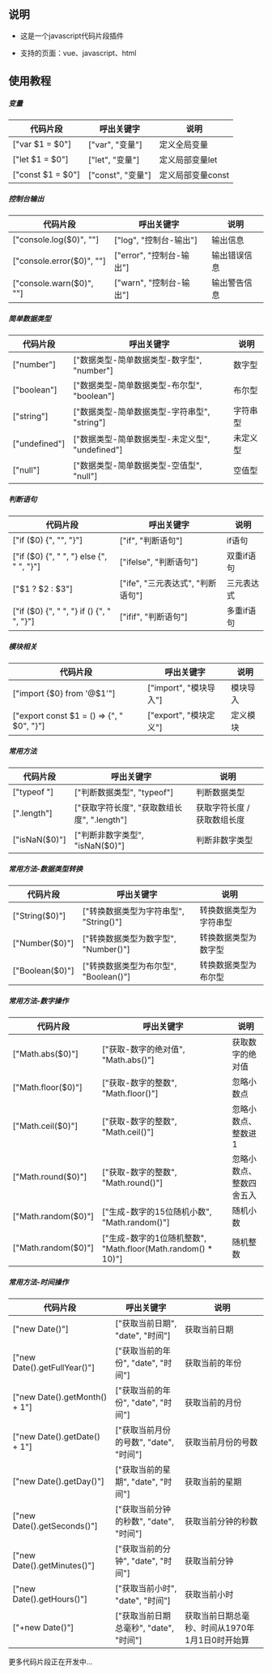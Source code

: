 ## 说明

- 这是一个javascript代码片段插件


- 支持的页面：vue、javascript、html



## 使用教程

##### 变量

| 代码片段          | 呼出关键字        | 说明              |
| ----------------- | ----------------- | ----------------- |
| ["var $1 = $0"]   | ["var", "变量"]   | 定义全局变量      |
| ["let $1 = $0"]   | ["let", "变量"]   | 定义局部变量let   |
| ["const $1 = $0"] | ["const", "变量"] | 定义局部变量const |



##### 控制台输出

| 代码片段                  | 呼出关键字               | 说明         |
| ------------------------- | ------------------------ | ------------ |
| ["console.log($0)", ""]   | ["log", "控制台-输出"]   | 输出信息     |
| ["console.error($0)", ""] | ["error", "控制台-输出"] | 输出错误信息 |
| ["console.warn($0)", ""]  | ["warn", "控制台-输出"]  | 输出警告信息 |



##### 简单数据类型

| 代码片段      | 呼出关键字                                      | 说明     |
| ------------- | ----------------------------------------------- | -------- |
| ["number"]    | ["数据类型-简单数据类型-数字型", "number"]      | 数字型   |
| ["boolean"]   | ["数据类型-简单数据类型-布尔型", "boolean"]     | 布尔型   |
| ["string"]    | ["数据类型-简单数据类型-字符串型", "string"]    | 字符串型 |
| ["undefined"] | ["数据类型-简单数据类型-未定义型", "undefined"] | 未定义型 |
| ["null"]      | ["数据类型-简单数据类型-空值型", "null"]        | 空值型   |



##### 判断语句

| 代码片段                                    | 呼出关键字                        | 说明       |
| ------------------------------------------- | --------------------------------- | ---------- |
| ["if ($0) {", "", "}"]                      | ["if", "判断语句"]                | if语句     |
| ["if ($0) {", "  ", "} else {", "  ", "}"]  | ["ifelse", "判断语句"]            | 双重if语句 |
| ["$1 ? $2 : $3"]                            | ["ife", "三元表达式", "判断语句"] | 三元表达式 |
| ["if ($0) {", "  ", "} if () {", "  ", "}"] | ["ifif", "判断语句"]              | 多重if语句 |



##### 模块相关

| 代码片段                                   | 呼出关键字             | 说明     |
| ------------------------------------------ | ---------------------- | -------- |
| ["import {$0} from '@$1'"]                 | ["import", "模块导入"] | 模块导入 |
| ["export const $1 = () => {", "  $0", "}"] | ["export", "模块定义"] | 定义模块 |



##### 常用方法

| 代码片段      | 呼出关键字                                  | 说明                        |
| ------------- | ------------------------------------------- | --------------------------- |
| ["typeof "]   | ["判断数据类型", "typeof"]                  | 判断数据类型                |
| [".length"]   | ["获取字符长度", "获取数组长度", ".length"] | 获取字符长度 / 获取数组长度 |
| ["isNaN($0)"] | ["判断非数字类型", "isNaN($0)"]             | 判断非数字类型              |



##### 常用方法-数据类型转换

| 代码片段        | 呼出关键字                             | 说明                   |
| --------------- | -------------------------------------- | ---------------------- |
| ["String($0)"]  | ["转换数据类型为字符串型", "String()"] | 转换数据类型为字符串型 |
| ["Number($0)"]  | ["转换数据类型为数字型", "Number()"]   | 转换数据类型为数字型   |
| ["Boolean($0)"] | ["转换数据类型为布尔型", "Boolean()"]  | 转换数据类型为布尔型   |



##### 常用方法-数字操作

| 代码片段            | 呼出关键字                                                   | 说明                     |
| ------------------- | ------------------------------------------------------------ | ------------------------ |
| ["Math.abs($0)"]    | ["获取-数字的绝对值", "Math.abs()"]                          | 获取数字的绝对值         |
| ["Math.floor($0)"]  | ["获取-数字的整数", "Math.floor()"]                          | 忽略小数点               |
| ["Math.ceil($0)"]   | ["获取-数字的整数", "Math.ceil()"]                           | 忽略小数点、整数进1      |
| ["Math.round($0)"]  | ["获取-数字的整数", "Math.round()"]                          | 忽略小数点、整数四舍五入 |
| ["Math.random($0)"] | ["生成-数字的15位随机小数", "Math.random()"]                 | 随机小数                 |
| ["Math.random($0)"] | ["生成-数字的1位随机整数", "Math.floor(Math.random() * 10)"] | 随机整数                 |



##### 常用方法-时间操作

| 代码片段                      | 呼出关键字                             | 说明                                            |
| ----------------------------- | -------------------------------------- | ----------------------------------------------- |
| ["new Date()"]                | ["获取当前日期", "date", "时间"]       | 获取当前日期                                    |
| ["new Date().getFullYear()"]  | ["获取当前的年份", "date", "时间"]     | 获取当前的年份                                  |
| ["new Date().getMonth() + 1"] | ["获取当前的年份", "date", "时间"]     | 获取当前的月份                                  |
| ["new Date().getDate() + 1"]  | ["获取当前月份的号数", "date", "时间"] | 获取当前月份的号数                              |
| ["new Date().getDay()"]       | ["获取当前的星期", "date", "时间"]     | 获取当前的星期                                  |
| ["new Date().getSeconds()"]   | ["获取当前分钟的秒数", "date", "时间"] | 获取当前分钟的秒数                              |
| ["new Date().getMinutes()"]   | ["获取当前的分钟", "date", "时间"]     | 获取当前分钟                                    |
| ["new Date().getHours()"]     | ["获取当前小时", "date", "时间"]       | 获取当前小时                                    |
| ["+new Date()"]               | ["获取当前日期总毫秒", "date", "时间"] | 获取当前日期总毫秒、时间从1970年1月1日0时开始算 |

更多代码片段正在开发中...